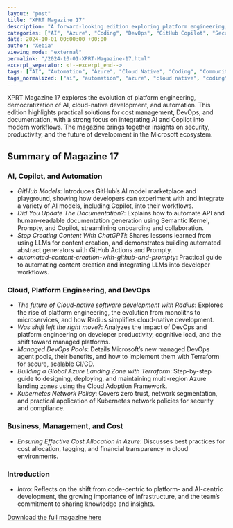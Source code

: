 ```yaml
---
layout: "post"
title: "XPRT Magazine 17"
description: "A forward-looking edition exploring platform engineering, AI democratization, cloud-native development, DevOps, automation, and cost management in the Microsoft ecosystem."
categories: ["AI", "Azure", "Coding", "DevOps", "GitHub Copilot", "Security"]
date: 2024-10-01 00:00:00 +00:00
author: "Xebia"
viewing_mode: "external"
permalink: "/2024-10-01-XPRT-Magazine-17.html"
excerpt_separator: <!--excerpt_end-->
tags: ["AI", "Automation", "Azure", "Cloud Native", "Coding", "Community", "Cost Allocation", "DevOps", "Documentation", "GitHub Copilot", "GitHub Models", "Kubernetes", "LLM", "Magazines", "Managed DevOps Pools", "Network Policy", "Platform Engineering", "Prompty", "Radius", "Security", "Terraform"]
tags_normalized: ["ai", "automation", "azure", "cloud native", "coding", "community", "cost allocation", "devops", "documentation", "github copilot", "github models", "kubernetes", "llm", "magazines", "managed devops pools", "network policy", "platform engineering", "prompty", "radius", "security", "terraform"]
---
```


XPRT Magazine 17 explores the evolution of platform engineering, democratization of AI, cloud-native development, and automation. This edition highlights practical solutions for cost management, DevOps, and documentation, with a strong focus on integrating AI and Copilot into modern workflows. The magazine brings together insights on security, productivity, and the future of development in the Microsoft ecosystem.
<!--excerpt_end-->

## Summary of Magazine 17

### AI, Copilot, and Automation

- *GitHub Models*: Introduces GitHub’s AI model marketplace and playground, showing how developers can experiment with and integrate a variety of AI models, including Copilot, into their workflows.
- *Did You Update The Documentation?*: Explains how to automate API and human-readable documentation generation using Semantic Kernel, Prompty, and Copilot, streamlining onboarding and collaboration.
- *Stop Creating Content With ChatGPT!*: Shares lessons learned from using LLMs for content creation, and demonstrates building automated abstract generators with GitHub Actions and Prompty.
- *automated-content-creation-with-github-and-prompty*: Practical guide to automating content creation and integrating LLMs into developer workflows.

### Cloud, Platform Engineering, and DevOps

- *The future of Cloud-native software development with Radius*: Explores the rise of platform engineering, the evolution from monoliths to microservices, and how Radius simplifies cloud-native development.
- *Was shift left the right move?*: Analyzes the impact of DevOps and platform engineering on developer productivity, cognitive load, and the shift toward managed platforms.
- *Managed DevOps Pools*: Details Microsoft’s new managed DevOps agent pools, their benefits, and how to implement them with Terraform for secure, scalable CI/CD.
- *Building a Global Azure Landing Zone with Terraform*: Step-by-step guide to designing, deploying, and maintaining multi-region Azure landing zones using the Cloud Adoption Framework.
- *Kubernetes Network Policy*: Covers zero trust, network segmentation, and practical application of Kubernetes network policies for security and compliance.

### Business, Management, and Cost

- *Ensuring Effective Cost Allocation in Azure*: Discusses best practices for cost allocation, tagging, and financial transparency in cloud environments.

### Introduction

- *Intro*: Reflects on the shift from code-centric to platform- and AI-centric development, the growing importance of infrastructure, and the team’s commitment to sharing knowledge and insights.

[Download the full magazine here](https://pages.xebia.com/xprt-magazine-17-revealing-strenght-ignite-capabilities)
